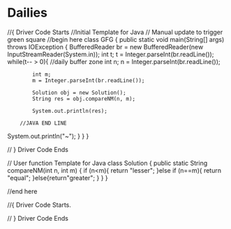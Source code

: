 # Dailies
//{ Driver Code Starts
//Initial Template for Java
// Manual update to trigger green square
//begin here
class GFG {
    public static void main(String[] args) throws IOException {
        BufferedReader br = new BufferedReader(new InputStreamReader(System.in));
        int t;
        t = Integer.parseInt(br.readLine());
        while(t-- > 0){
          //daily buffer zone
          int n;
            n = Integer.parseInt(br.readLine());
            
            
            int m;
            m = Integer.parseInt(br.readLine());
            
            Solution obj = new Solution();
            String res = obj.compareNM(n, m);
            
            System.out.println(res);
            
        //JAVA END LINE
        
System.out.println("~");
}
    }
}


// } Driver Code Ends

// User function Template for Java
class Solution {
    public static String compareNM(int n, int m) {
      if (n<m){
          return "lesser";
      }else if (n==m){
          return "equal";
      }else{return"greater";
      }
    }
}

//end here

//{ Driver Code Starts.

// } Driver Code Ends
